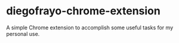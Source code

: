 # diegofrayo-chrome-extension

A simple Chrome extension to accomplish some useful tasks for my personal use.